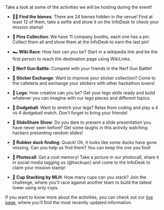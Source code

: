 Take a look at some of the activities we will be hosting during the event!

- **🕵️‍♂️ Find the bienes**: There are 24 bienes hidden in the venue! Find at least 12 of them, take a selfie and show it on the InfoDesk to check your mission stamp!

- **📌 Pins Collection**: We have 11 company booths, each one has a pin. Collect them all and show them at the InfoDesk to earn the last pin!

- **🏎️ Wiki Race**: How fast can you be? Start in a wikipedia link and be the first person to reach the destination page using WikiLinks.

- **🔫 Nerf Gun Battle**: Compete with your friends in the Nerf Gun Battle!

- **🔄 Sticker Exchange**: Want to improve your sticker collection? Come to the cafeteria and exchange your stickers with other hackathon lovers! 

- **🧱 Lego**: How creative can you be? Get your lego skills ready and build whatever you can imagine with our lego pieces and different topics. 

- **🏐 Dodgeball**: Want to stretch your legs? Relax from coding and play a 4 vs 4 dodgeball match. Don't forget to bring your friends! 

- **🎤 SlideShare Show**: Do you dare to present a slide presentation you have never seen before? Get some laughs in this activity watching hackers presenting random slides! 

- **🦆 Rubber duck finding**: Quack! Oh, it looks like some ducks have gone missing. Can you help us find them? You can keep the one you find!

- **📸 Photocall**: Get a cool memory! Take a picture in our photocall, share it in social media tagging us (@hackupc) and come to the InfoDesk to claim your mission stamp!

- **🥤 Cup Stacking by MLH**: How many cups can you stack? Join the challenge, where you'll race against another team to build the tallest tower using only cups.

If you want to know more about the activities, you can check out our [live page](https://live.hackupc.com/activities), where you’ll find the most recently updated information.